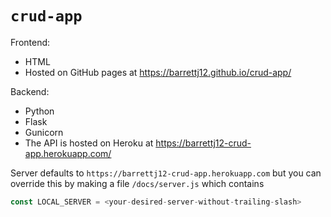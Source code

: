 # `crud-app`

Frontend:
 - HTML
 - Hosted on GitHub pages at https://barrettj12.github.io/crud-app/

Backend: 
 - Python
 - Flask
 - Gunicorn
 - The API is hosted on Heroku at https://barrettj12-crud-app.herokuapp.com/


Server defaults to `https://barrettj12-crud-app.herokuapp.com` but you can
override this by making a file `/docs/server.js` which contains
```js
const LOCAL_SERVER = <your-desired-server-without-trailing-slash>
```